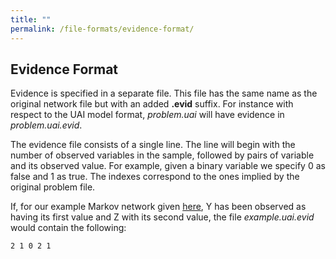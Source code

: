 ```yaml
---
title: ""
permalink: /file-formats/evidence-format/
---
```


## Evidence Format
Evidence is specified in a separate file. This file has the same name as the original network file but with an added **.evid** suffix. For instance with respect to the UAI model format, _problem.uai_ will have evidence in _problem.uai.evid_.

The evidence file consists of a single line. The line will begin with the number of observed variables in the sample, followed by pairs of variable and its observed value. For example, given a binary variable we specify 0 as false and 1 as true. The indexes correspond to the ones implied by the original problem file.

If, for our example Markov network given [here](./model-format.md), Y has been observed as having its first value and Z with its second value, the file _example.uai.evid_ would contain the following:

```
2 1 0 2 1
```

